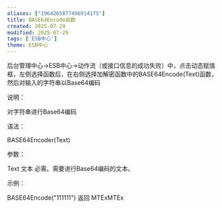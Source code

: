 ```yaml
---
aliases: ["1964265877496914175"]
title: BASE64Encode函数
created: 2025-07-29
modified: 2025-07-29
tags: ['ESB中心']
theme: ESB中心
---
```


后台管理中心->ESB中心->动作流（或接口信息的成功失败）中，点击动态赋值框，左侧选择函数后，在右侧选择加解密函数中的BASE64Encode(Text)函数，然后对输入的字符串以Base64编码

说明：

对字符串进行Base64编码

语法：

BASE64Encoder(Text)

参数：

Text 文本 必需。需要进行Base64编码的文本。

示例：

BASE64Encode("111111") 返回 MTExMTEx